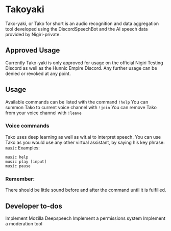 # Takoyaki
Tako-yaki, or Tako for short is an audio recognition and data aggregation tool developed using the DiscordSpeechBot and the AI speech data provided by Nigiri-private.

## Approved Usage
Currently Tako-yaki is only approved for usage on the official Nigiri Testing Discord as well as the Hunnic Empire Discord. Any further usage can be denied or revoked at any point.

## Usage
Available commands can be listed with the command `!help`
You can summon Tako to current voice channel with `!join`
You can remove Tako from your voice channel with `!leave`

### Voice commands
Tako uses deep learning as well as wit.ai to interpret speech. 
You can use Tako as you would use any other virtual assistant, by saying his key phrase: `music`
Examples: 
```
music help
music play [input]
music pause
```
### Remember:
There should be little sound before and after the command until it is fulfilled.
## Developer to-dos
Implement Mozilla Deepspeech
Implement a permissions system
Implement a moderation tool

